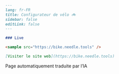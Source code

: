 ```markdown
---
lang: fr-FR
title: Configurateur de vélo 🚲
sidebar: false
editLink: false
---

### Live

<sample src="https://bike.needle.tools" />

[Visiter le site web](https://bike.needle.tools)
```


Page automatiquement traduite par l’IA